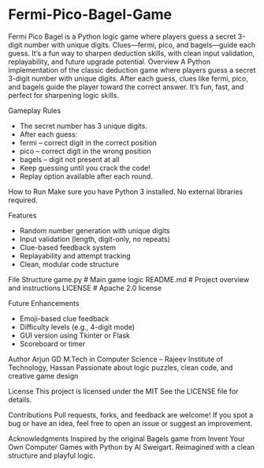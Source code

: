 # Fermi-Pico-Bagel-Game
Fermi Pico Bagel is a Python logic game where players guess a secret 3-digit number with unique digits. Clues—fermi, pico, and bagels—guide each guess. It’s a fun way to sharpen deduction skills, with clean input validation, replayability, and future upgrade potential.
Overview
A Python implementation of the classic deduction game where players guess a secret 3-digit number with unique digits. After each guess, clues like fermi, pico, and bagels guide the player toward the correct answer. It’s fun, fast, and perfect for sharpening logic skills.

Gameplay Rules
- The secret number has 3 unique digits.
- After each guess:
- fermi   – correct digit in the correct position
- pico    – correct digit in the wrong position
- bagels  – digit not present at all
- Keep guessing until you crack the code!
- Replay option available after each round.

How to Run
Make sure you have Python 3 installed. No external libraries required.

Features
- Random number generation with unique digits
- Input validation (length, digit-only, no repeats)
- Clue-based feedback system
- Replayability and attempt tracking
- Clean, modular code structure

File Structure
game.py                 # Main game logic
README.md               # Project overview and instructions
LICENSE                 # Apache 2.0 license



Future Enhancements
- Emoji-based clue feedback
- Difficulty levels (e.g., 4-digit mode)
- GUI version using Tkinter or Flask
- Scoreboard or timer

Author
Arjun GD
M.Tech in Computer Science – Rajeev Institute of Technology, Hassan
Passionate about logic puzzles, clean code, and creative game design 

License
This project is licensed under the MIT See the LICENSE file for details.

Contributions
Pull requests, forks, and feedback are welcome! If you spot a bug or have an idea, feel free to open an issue or suggest an improvement.

Acknowledgments
Inspired by the original Bagels game from Invent Your Own Computer Games with Python by Al Sweigart. Reimagined with a clean structure and playful logic.


